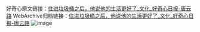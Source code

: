 好奇心原文链接：[住进垃圾桶之后，他说他的生活更好了_文化_好奇心日报-唐云路](https://www.qdaily.com/articles/2382.html)
WebArchive归档链接：[住进垃圾桶之后，他说他的生活更好了_文化_好奇心日报-唐云路](http://web.archive.org/web/20190623151045/https://www.qdaily.com/articles/2382.html)
![image](http://ww3.sinaimg.cn/large/007d5XDpgy1g3vc0gy22uj30u04cie81)